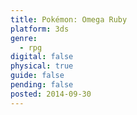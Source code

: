 ```yaml
---
title: Pokémon: Omega Ruby
platform: 3ds
genre:
  - rpg
digital: false
physical: true
guide: false
pending: false
posted: 2014-09-30
---
```

